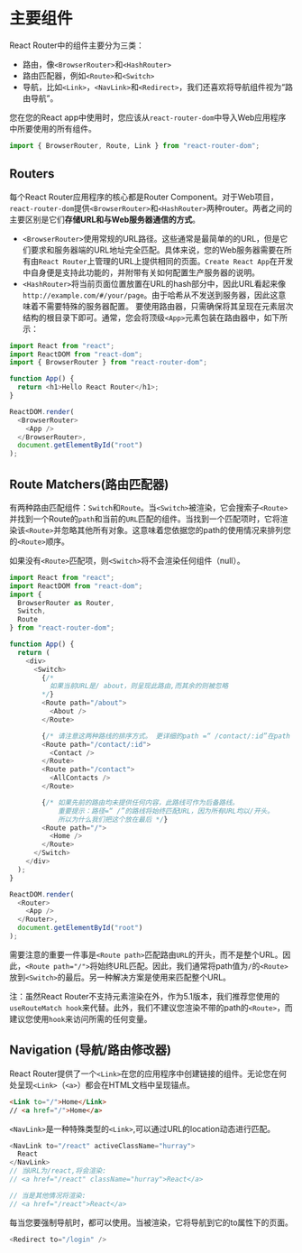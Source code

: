 # 主要组件
React Router中的组件主要分为三类：
- 路由，像`<BrowserRouter>`和`<HashRouter>`
- 路由匹配器，例如`<Route>`和`<Switch>`
- 导航，比如`<Link>`，`<NavLink>`和`<Redirect>`，我们还喜欢将导航组件视为“路由导航”。

您在您的React app中使用时，您应该从`react-router-dom`中导入Web应用程序中所要使用的所有组件。
```javascript
import { BrowserRouter, Route, Link } from "react-router-dom";
```

## Routers
每个React Router应用程序的核心都是Router Component。对于Web项目，`react-router-dom`提供`<BrowserRouter>`和`<HashRouter>`两种router。两者之间的主要区别是它们**存储URL和与Web服务器通信的方式**。

- `<BrowserRouter>`使用常规的URL路径。这些通常是最简单的的URL，但是它们要求和服务器端的URL地址完全匹配。具体来说，您的Web服务器需要在所有由`React Router`上管理的URL上提供相同的页面。`Create React App`在开发中自身便是支持此功能的，并附带有关如何配置生产服务器的说明。
- `<HashRouter>`将当前页面位置放置在URL的hash部分中，因此URL看起来像`http://example.com/#/your/page`。由于哈希从不发送到服务器，因此这意味着不需要特殊的服务器配置。
要使用路由器，只需确保将其呈现在元素层次结构的根目录下即可。通常，您会将顶级`<App>`元素包装在路由器中，如下所示：
```javascript
import React from "react";
import ReactDOM from "react-dom";
import { BrowserRouter } from "react-router-dom";

function App() {
  return <h1>Hello React Router</h1>;
}

ReactDOM.render(
  <BrowserRouter>
    <App />
  </BrowserRouter>,
  document.getElementById("root")
);
```

## Route Matchers(路由匹配器)

有两种路由匹配组件：`Switch`和`Route`。当`<Switch>`被渲染，它会搜索子`<Route>`并找到一个Route的`path`和当前的`URL`匹配的组件。当找到一个匹配项时，它将渲染该`<Route>`并忽略其他所有对象。这意味着您依据您的path的使用情况来排列您的`<Route>`顺序。

如果没有`<Route>`匹配项，则`<Switch>`将不会渲染任何组件（null）。

```javascript
import React from "react";
import ReactDOM from "react-dom";
import {
  BrowserRouter as Router,
  Switch,
  Route
} from "react-router-dom";

function App() {
  return (
    <div>
      <Switch>
        {/*
          如果当前URL是/ about，则呈现此路由,而其余的则被忽略
        */}
        <Route path="/about">
          <About />
        </Route>

        {/* 请注意这两种路线的排序方式。 更详细的path =“ /contact/:id”在path =“/contact”之前，因此匹配此路由时时，将呈现<Contact> */}
        <Route path="/contact/:id">
          <Contact />
        </Route>
        <Route path="/contact">
          <AllContacts />
        </Route>

        {/* 如果先前的路由均未提供任何内容，此路线可作为后备路线。
            重要提示：路径=“ /”的路线将始终匹配URL，因为所有URL均以/开头。
            所以为什么我们把这个放在最后 */}
        <Route path="/">
          <Home />
        </Route>
      </Switch>
    </div>
  );
}

ReactDOM.render(
  <Router>
    <App />
  </Router>,
  document.getElementById("root")
);
```

需要注意的重要一件事是`<Route path>`匹配路由`URL`的开头，而不是整个URL。因此，`<Route path="/">`将始终URL匹配。因此，我们通常将path值为`/`的`<Route>`放到`<Switch>`的最后。另一种解决方案是使用<Route exact path="/">来匹配整个URL。

注：虽然React Router不支持<Route>元素渲染在<Switch>外，作为5.1版本，我们推荐您使用的`useRouteMatch hook`来代替。此外，我们不建议您渲染不带的path的`<Route>`，而建议您使用`hook`来访问所需的任何变量。

## Navigation (导航/路由修改器)
React Router提供了一个`<Link>`在您的应用程序中创建链接的组件。无论您在何处呈现`<Link>`（`<a>`）都会在HTML文档中呈现锚点。
```HTML
<Link to="/">Home</Link>
// <a href="/">Home</a>
```
`<NavLink>`是一种特殊类型的`<Link>`,可以通过URL的location动态进行匹配。
```javascript
<NavLink to="/react" activeClassName="hurray">
  React
</NavLink>
// 当URL为/react,将会渲染:
// <a href="/react" className="hurray">React</a>

// 当是其他情况将渲染:
// <a href="/react">React</a>
```

每当您要强制导航时，都可以使用<Redirect>。当<Redirect>被渲染，它将导航到它的to属性下的页面。

```javascript
<Redirect to="/login" />
```
